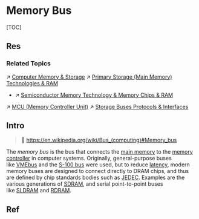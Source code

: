 # Memory Bus

[TOC]



## Res
### Related Topics
↗ [Computer Memory & Storage](../../Computer%20Memory%20&%20Storage/Computer%20Memory%20&%20Storage.md)
↗ [Primary Storage (Main Memory) Technologies & RAM](../../Computer%20Memory%20&%20Storage/Primary%20Storage%20(Main%20Memory)%20Technologies%20&%20RAM/Primary%20Storage%20(Main%20Memory)%20Technologies%20&%20RAM.md)
- ↗ [Semiconductor Memory Technology & Memory Chips & RAM](../../Computer%20Memory%20&%20Storage/Primary%20Storage%20(Main%20Memory)%20Technologies%20&%20RAM/🪫%20Semiconductor%20Memory%20Technology%20&%20Memory%20Chips%20&%20RAM/Semiconductor%20Memory%20Technology%20&%20Memory%20Chips%20&%20RAM.md)

↗ [MCU (Memory Controller Unit)](../../🚦%20Computer%20Processors%20&%20Logic%20Chips/📌%20Microprocessor%20&%20Microprocessors%20Unit%20(MPU)/CPU%20(Central%20Processing%20Unit)/📌%20Basic%20CPU%20Components/MCU%20(Memory%20Controller%20Unit).md)
↗ [Storage Buses Protocols & Interfaces](../🛣️%20Expansion%20Bus%20(Ports%20&%20Computer%20Bus%20Interfaces)/🚚%20Storage%20Bus%20Protocols%20&%20Interfaces/Storage%20Buses%20Protocols%20&%20Interfaces.md)



## Intro
> 🔗 https://en.wikipedia.org/wiki/Bus_(computing)#Memory_bus

The _memory bus_ is the bus that connects the [main memory](https://en.wikipedia.org/wiki/Main_memory "Main memory") to the [memory controller](https://en.wikipedia.org/wiki/Memory_controller "Memory controller") in computer systems. Originally, general-purpose buses like [VMEbus](https://en.wikipedia.org/wiki/VMEbus "VMEbus") and the [S-100 bus](https://en.wikipedia.org/wiki/S-100_bus) were used, but to reduce [latency](https://en.wikipedia.org/wiki/Latency_\(engineering\) "Latency (engineering)"), modern memory buses are designed to connect directly to DRAM chips, and thus are defined by chip standards bodies such as [JEDEC](https://en.wikipedia.org/wiki/JEDEC "JEDEC"). Examples are the various generations of [SDRAM](https://en.wikipedia.org/wiki/SDRAM "SDRAM"), and serial point-to-point buses like [SLDRAM](https://en.wikipedia.org/wiki/SLDRAM "SLDRAM") and [RDRAM](https://en.wikipedia.org/wiki/RDRAM "RDRAM").



## Ref
